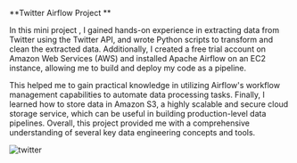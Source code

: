 **Twitter Airflow Project **

In this mini project , I gained hands-on experience in extracting data from Twitter using the Twitter API, and wrote Python scripts to transform and clean the extracted data. Additionally, I created a free trial account on Amazon Web Services (AWS) and installed Apache Airflow on an EC2 instance, allowing me to build and deploy my code as a pipeline. 

This helped me to gain practical knowledge in utilizing Airflow's workflow management capabilities to automate data processing tasks. Finally, I learned how to store data in Amazon S3, a highly scalable and secure cloud storage service, which can be useful in building production-level data pipelines. Overall, this project provided me with a comprehensive understanding of several key data engineering concepts and tools.

![twitter](https://user-images.githubusercontent.com/51711008/201462230-7d767c6a-6367-40f7-8b82-cd23a14998ab.jpeg)
